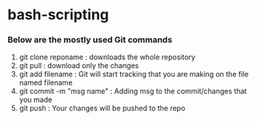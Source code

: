 # bash-scripting


### Below are the mostly used Git commands

1. git clone reponame : downloads the whole repository
2. git pull           : download only the changes
3. git add filename   : Git will start tracking that you are making on the file named filename
4. git commit -m "msg name" : Adding msg to the commit/changes that you made
5. git push           : Your changes will be pushed to the repo